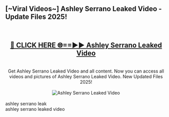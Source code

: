 <h2>[~Viral Videos~] Ashley Serrano Leaked Video - Update Files 2025!</h2>
<br>
<div align="center">
<h2><a href="https://betterlinks.top/A2PfLJ" rel="nofollow">🔴 CLICK HERE 🌐==►► Ashley Serrano Leaked Video</a></h2>
<br>
Get Ashley Serrano Leaked Video and all content. Now you can access all videos and pictures of Ashley Serrano Leaked Video. New Updated Files 2025!
<br>
<br>
<a href="https://betterlinks.top/A2PfLJ" rel="nofollow" data-target="animated-image.originalLink"><img src="https://i.ibb.co.com/WyWwxjT/player-gif2.gif" alt="Ashley Serrano Leaked Video" style="max-width: 100%; display: inline-block;" data-target="animated-image.originalImage"></a>
</div>
<br>
ashley serrano leak<br>
ashley serrano leaked video